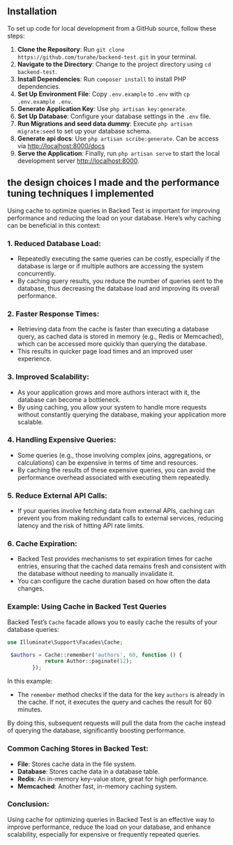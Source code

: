 ## Installation

To set up code for local development from a GitHub source, follow these steps:

1. **Clone the Repository**: Run `git clone https://github.com/turahe/backend-test.git` in your terminal.
2. **Navigate to the Directory**: Change to the project directory using `cd backend-test`.
3. **Install Dependencies**: Run `composer install` to install PHP dependencies.
4. **Set Up Environment File**: Copy `.env.example` to `.env` with `cp .env.example .env`.
5. **Generate Application Key**: Use `php artisan key:generate`.
6. **Set Up Database**: Configure your database settings in the `.env` file.
7. **Run Migrations and seed data dummy**: Execute `php artisan migrate:seed` to set up your database schema.
8. **Generate api docs**: Use `php artisan scribe:generate`. Can be access via <http://localhost:8000/docs>
9. **Serve the Application**: Finally, run `php artisan serve` to start the local development server <http://localhost:8000>.


## the design choices I made and the performance tuning techniques I implemented

Using cache to optimize queries in Backed Test is important for improving performance and reducing the load on your database. Here’s why caching can be beneficial in this context:

### 1. **Reduced Database Load**:
- Repeatedly executing the same queries can be costly, especially if the database is large or if multiple authors are accessing the system concurrently.
- By caching query results, you reduce the number of queries sent to the database, thus decreasing the database load and improving its overall performance.

### 2. **Faster Response Times**:
- Retrieving data from the cache is faster than executing a database query, as cached data is stored in memory (e.g., Redis or Memcached), which can be accessed more quickly than querying the database.
- This results in quicker page load times and an improved user experience.

### 3. **Improved Scalability**:
- As your application grows and more authors interact with it, the database can become a bottleneck.
- By using caching, you allow your system to handle more requests without constantly querying the database, making your application more scalable.

### 4. **Handling Expensive Queries**:
- Some queries (e.g., those involving complex joins, aggregations, or calculations) can be expensive in terms of time and resources.
- By caching the results of these expensive queries, you can avoid the performance overhead associated with executing them repeatedly.

### 5. **Reduce External API Calls**:
- If your queries involve fetching data from external APIs, caching can prevent you from making redundant calls to external services, reducing latency and the risk of hitting API rate limits.

### 6. **Cache Expiration**:
- Backed Test provides mechanisms to set expiration times for cache entries, ensuring that the cached data remains fresh and consistent with the database without needing to manually invalidate it.
- You can configure the cache duration based on how often the data changes.

### Example: Using Cache in Backed Test Queries
Backed Test’s `Cache` facade allows you to easily cache the results of your database queries:

```php
use Illuminate\Support\Facades\Cache;

 $authors = Cache::remember('authors', 60, function () {
            return Author::paginate(12);
        });
```

In this example:
- The `remember` method checks if the data for the key `authors` is already in the cache. If not, it executes the query and caches the result for 60 minutes.

By doing this, subsequent requests will pull the data from the cache instead of querying the database, significantly boosting performance.

### Common Caching Stores in Backed Test:
- **File**: Stores cache data in the file system.
- **Database**: Stores cache data in a database table.
- **Redis**: An in-memory key-value store, great for high performance.
- **Memcached**: Another fast, in-memory caching system.

### Conclusion:
Using cache for optimizing queries in Backed Test is an effective way to improve performance, reduce the load on your database, and enhance scalability, especially for expensive or frequently repeated queries.

